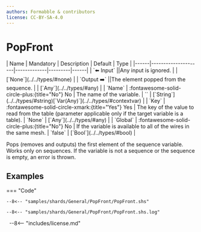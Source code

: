 ```yaml
---
authors: Formabble & contributors
license: CC-BY-SA-4.0
---
```



# PopFront

<div class="sh-parameters" markdown="1">
| Name | Mandatory | Description | Default | Type |
|------|---------------------|-------------|---------|------|
| `⬅️ Input` ||Any input is ignored. | | [`None`](../../types/#none) |
| `Output ➡️` ||The element popped from the sequence. | | [`Any`](../../types/#any) |
| `Name` | :fontawesome-solid-circle-plus:{title="No"} No  | The name of the variable. | `` | [`String`](../../types/#string)[`Var(Any)`](../../types/#contextvar) |
| `Key` | :fontawesome-solid-circle-xmark:{title="Yes"} Yes  | The key of the value to read from the table (parameter applicable only if the target variable is a table). | `None` | [`Any`](../../types/#any) |
| `Global` | :fontawesome-solid-circle-plus:{title="No"} No  | If the variable is available to all of the wires in the same mesh. | `false` | [`Bool`](../../types/#bool) |

</div>

Pops (removes and outputs) the first element of the sequence variable. Works only on sequences. If the variable is not a sequence or the sequence is empty, an error is thrown.

## Examples

=== "Code"

  ```x86asm linenums="1"
  --8<-- "samples/shards/General/PopFront/PopFront.shs"
  ```

  ```
  --8<-- "samples/shards/General/PopFront/PopFront.shs.log"
  ```
&nbsp;
--8<-- "includes/license.md"

